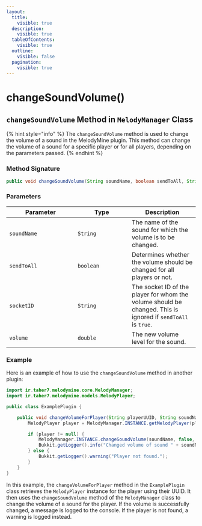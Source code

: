 ```yaml
---
layout:
  title:
    visible: true
  description:
    visible: true
  tableOfContents:
    visible: true
  outline:
    visible: false
  pagination:
    visible: true
---
```


# changeSoundVolume()

## `changeSoundVolume` Method in `MelodyManager` Class

{% hint style="info" %}
The `changeSoundVolume` method is used to change the volume of a sound in the MelodyMine plugin. This method can change the volume of a sound for a specific player or for all players, depending on the parameters passed.
{% endhint %}

### Method Signature

```java
public void changeSoundVolume(String soundName, boolean sendToAll, String socketID, double volume)
```

### Parameters

<table><thead><tr><th width="166">Parameter</th><th width="128">Type</th><th>Description</th></tr></thead><tbody><tr><td><code>soundName</code></td><td><code>String</code></td><td>The name of the sound for which the volume is to be changed.</td></tr><tr><td><code>sendToAll</code></td><td><code>boolean</code></td><td>Determines whether the volume should be changed for all players or not.</td></tr><tr><td><code>socketID</code></td><td><code>String</code></td><td>The socket ID of the player for whom the volume should be changed. This is ignored if <code>sendToAll</code> is <code>true</code>.</td></tr><tr><td><code>volume</code></td><td><code>double</code></td><td>The new volume level for the sound.</td></tr></tbody></table>

### Example

Here is an example of how to use the `changeSoundVolume` method in another plugin:

```java
import ir.taher7.melodymine.core.MelodyManager;
import ir.taher7.melodymine.models.MelodyPlayer;

public class ExamplePlugin {

    public void changeVolumeForPlayer(String playerUUID, String soundName, double newVolume) {
        MelodyPlayer player = MelodyManager.INSTANCE.getMelodyPlayer(playerUUID);

        if (player != null) {
            MelodyManager.INSTANCE.changeSoundVolume(soundName, false, player.getSocketID(), newVolume);
            Bukkit.getLogger().info("Changed volume of sound " + soundName + " for player " + player.getName() + " to " + newVolume);
        } else {
            Bukkit.getLogger().warning("Player not found.");
        }
    }
}
```

In this example, the `changeVolumeForPlayer` method in the `ExamplePlugin` class retrieves the `MelodyPlayer` instance for the player using their UUID. It then uses the `changeSoundVolume` method of the `MelodyManager` class to change the volume of a sound for the player. If the volume is successfully changed, a message is logged to the console. If the player is not found, a warning is logged instead.
